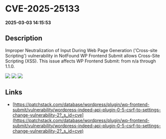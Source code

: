 # CVE-2025-25133

**2025-03-03 14:15:53**

## Description
Improper Neutralization of Input During Web Page Generation ('Cross-site Scripting') vulnerability in NotFound WP Frontend Submit allows Cross-Site Scripting (XSS). This issue affects WP Frontend Submit: from n/a through 1.1.0.

![](https://img.shields.io/static/v1?label=Score&message=7.1&color=red)
![](https://img.shields.io/static/v1?label=Severity&message=HIGH&color=red)
![](https://img.shields.io/static/v1?label=CWE&message=XSS&color=green)

## Links
- [https://patchstack.com/database/wordpress/plugin/wp-frontend-submit/vulnerability/wordpress-indeed-api-plugin-0-5-csrf-to-settings-change-vulnerability-2?_s_id=cve](https://patchstack.com/database/wordpress/plugin/wp-frontend-submit/vulnerability/wordpress-indeed-api-plugin-0-5-csrf-to-settings-change-vulnerability-2?_s_id=cve)
